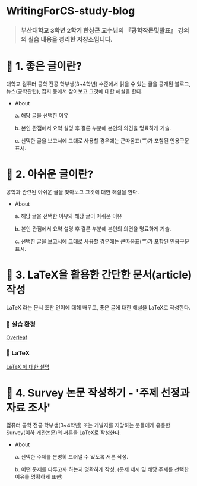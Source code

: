 # WritingForCS-study-blog
> ### 부산대학교 3학년 2학기 한상곤 교수님의 『공학작문및발표』 강의의 실습 내용을 정리한 저장소입니다.

# 📂 1. 좋은 글이란?
대학교 컴퓨터 공학 전공 학부생(3~4학년) 수준에서 읽을 수 있는 글을 공개된 블로그, 뉴스(공학관련), 잡지 등에서 찾아보고 그것에 대한 해설을 한다.
* About

    a. 해당 글을 선택한 이유

    b. 본인 관점에서 요약 설명 후 결론 부분에 본인의 의견을 명료하게 기술.

    c. 선택한 글을 보고서에 그대로 사용할 경우에는 큰따옴표(“”)가 포함된 인용구문 표시.

# 📂 2. 아쉬운 글이란?
공학과 관련된 아쉬운 글을 찾아보고 그것에 대한 해설을 한다.
* About

    a. 해당 글을 선택한 이유와 해당 글이 아쉬운 이유

    b. 본인 관점에서 요약 설명 후 결론 부분에 본인의 의견을 명료하게 기술.

    c. 선택한 글을 보고서에 그대로 사용할 경우에는 큰따옴표(“”)가 포함된 인용구문 표시.
    
# 📂 3. LaTeX을 활용한 간단한 문서(article) 작성
LaTeX 라는 문서 조판 언어에 대해 배우고, 좋은 글에 대한 해설을 LaTeX로 작성한다.
### 🌹 실습 환경
[Overleaf](https://www.overleaf.com/project)

### 🌷 LaTeX
[LaTeX 에 대한 설명](https://github.com/YeoJiSu/WritingForCS-study-blog/blob/main/3/README.md)

# 📂 4. Survey 논문 작성하기 - '주제 선정과 자료 조사'
컴퓨터 공학 전공 학부생(3~4학년) 또는 개발자를 지망하는 분들에게 유용한 Survey(이하 개관논문)의 서론을 LaTeX로 작성한다. 
* About

    a. 선택한 주제를 분명히 드러낼 수 있도록 서론 작성.

    b. 어떤 문제를 다루고자 하는지 명확하게 작성. (문제 제시 및 해당 주제를 선택한 이유를 명확하게 표현)

